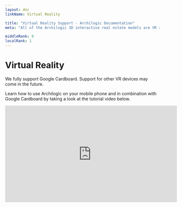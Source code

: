 ```yaml
---
layout: doc
linkName: Virtual Reality

title: "Virtual Reality Support - Archilogic Documentation"
meta: "All of the Archilogic 3D interactive real estate models are VR ready. Find out how to visit a model in virtual reality."

middleRank: 9
localRank: 1
---
```


# Virtual Reality

We fully support Google Cardboard. Support for other VR devices may come in the future.

Learn how to use Archilogic on your mobile phone and in combination with Google Cardboard by taking a look at the tutorial video below.

<iframe width="560" height="315" src="https://www.youtube.com/embed/5XXPljsvWQk" frameborder="0" allowfullscreen></iframe>
